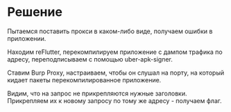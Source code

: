 # Решение

Пытаемся поставить прокси в каком-либо виде, получаем ошибки в приложении. 

Находим reFlutter, перекомпилируем приложение с дампом трафика по адресу, переподписываем с помощью uber-apk-signer.

Ставим Burp Proxy, настраиваем, чтобы он слушал на порту, на который кидает пакеты перекомпилированное приложение.

Видим, что на запрос не прикрепляются нужные заголовки. Прикрепляем их к новому запросу по тому же адресу - получаем флаг.
